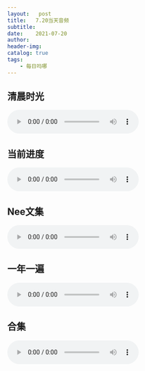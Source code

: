 ```yaml
---
layout:   post
title:   7.20当天音频
subtitle:  
date:    2021-07-20
author:   
header-img: 
catalog: true
tags:
    - 每日吗哪
---
```


## 清晨时光

<p>
    <audio controls="">
    <source src="\music\早餐\21-07-20-第八篇-周二.mp3" type="audio/mpeg">7.20日早餐
    </audio>
</p>


## 当前进度

<p>
    <audio controls="">
    <source src="\music\当前进度\21-07-20-书二十三及注.mp3" type="audio/mpeg">7.20日进度
    </audio>
</p>


## Nee文集

<p>
    <audio controls="">
    <source src="\music\Nee文集\21-07-20-文 · 荣耀的教会 第四章（下）.mp3" type="audio/mpeg">7.20日Nee文集
    </audio>
</p>

## 一年一遍

<p>
    <audio controls="">
    <source src="\music\一年一遍\21-07-20-一年一遍7月16日.mp3" type="audio/mpeg">7.20日一年一遍
    </audio>
</p>

## 合集

<p>
    <audio controls="">
    <source src="\music\合辑\21-07-20-7.20音频.mp3" type="audio/mpeg">7.20日合集
    </audio>
</p>